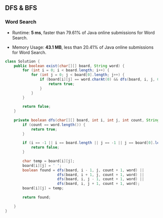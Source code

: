 ## DFS & BFS



### Word Search

- Runtime: **5 ms**, faster than 79.61% of Java online submissions for Word Search.

- Memory Usage: **43.1 MB**, less than 20.41% of Java online submissions for Word Search.

```java
class Solution {
    public boolean exist(char[][] board, String word) {
        for (int i = 0; i < board.length; i++) {
            for (int j = 0; j < board[0].length; j++) {
                if (board[i][j] == word.charAt(0) && dfs(board, i, j, 0, word)){
                    return true;
                }
            }
        }
        
        return false;
    }
    
    private boolean dfs(char[][] board, int i, int j, int count, String word) {
        if (count == word.length()) {
            return true;
        }
        
        if (i == -1 || i == board.length || j == -1 || j == board[0].length || board[i][j] != word.charAt(count)) {
            return false;
        }
        
        char temp = board[i][j];
        board[i][j] = ' ';
        boolean found = dfs(board, i - 1, j, count + 1, word) ||
                        dfs(board, i + 1, j, count + 1, word) ||
                        dfs(board, i, j - 1, count + 1, word) ||
                        dfs(board, i, j + 1, count + 1, word);
        board[i][j] = temp;
        
        return found;
        
    }
}
```



